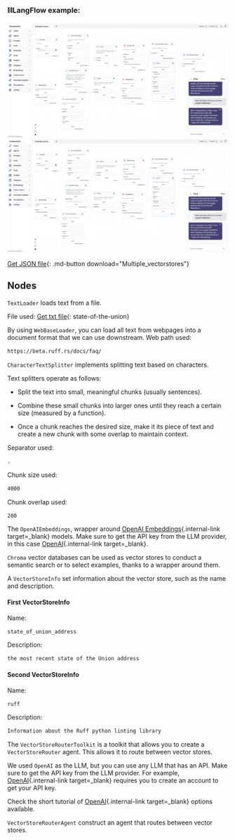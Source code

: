 ### ⛓️LangFlow example:
![Description](img/multiple-vectorstores.png#only-dark)
![Description](img/multiple-vectorstores.png#only-light)

[Get JSON file](data/Multiple_vectorstores.json){: .md-button download="Multiple_vectorstores"} 

## Nodes

`TextLoader` loads text from a file.

File used:
[Get txt file](data/state_of_the_union.txt){: state-of-the-union}

By using `WebBaseLoader`, you can load all text from webpages into a document format that we can use downstream. Web path used:
``` txt
https://beta.ruff.rs/docs/faq/
```

`CharacterTextSplitter` implements splitting text based on characters. 

Text splitters operate as follows:

- Split the text into small, meaningful chunks (usually sentences).

- Combine these small chunks into larger ones until they reach a certain size (measured by a function).

- Once a chunk reaches the desired size, make it its piece of text and create a new chunk with some overlap to maintain context.

Separator used:
``` txt
.
```
Chunk size used:
``` txt
4000
```
Chunk overlap used:
``` txt
200
```

The `OpenAIEmbeddings`, wrapper around [OpenAI Embeddings](https://platform.openai.com/docs/guides/embeddings/what-are-embeddings){.internal-link target=_blank} models. Make sure to get the API key from the LLM provider, in this case [OpenAI](https://platform.openai.com/){.internal-link target=_blank}.

`Chroma` vector databases can be used as vector stores to conduct a semantic search or to select examples, thanks to a wrapper around them.

A `VectorStoreInfo` set information about the vector store, such as the name and description.

#### First VectorStoreInfo
Name:
``` txt
state_of_union_address
```
Description:
``` txt
the most recent state of the Union address
```
#### Second VectorStoreInfo
Name:
``` txt
ruff
```
Description:
``` txt
Information about the Ruff python linting library
```
The `VectorStoreRouterToolkit` is a toolkit that allows you to create a `VectorStoreRouter` agent. This allows it to route between vector stores.

We used `OpenAI` as the LLM, but you can use any LLM that has an API. Make sure to get the API key from the LLM provider. For example, [OpenAI](https://platform.openai.com/){.internal-link target=_blank} requires you to create an account to get your API key.

Check the short tutorial of [OpenAI](llms.md){.internal-link target=_blank} options available.

`VectorStoreRouterAgent` construct an agent that routes between vector stores.